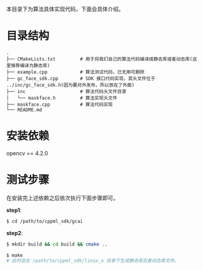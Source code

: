 本目录下为算法具体实现代码，下面会具体介绍。

# 目录结构
```angular2html
.
├── CMakeLists.txt         # 用于将我们自己的算法代码编译成静态库或者动态库(这里推荐编译为静态库)
├── example.cpp            # 算法测试代码，已无用可删除
├── gc_face_sdk.cpp        # SDK 接口代码实现，其头文件位于 ../inc/gc_face_sdk.h(因为要对外发布，所以放在了外面)
├── inc                    # 算法代码头文件目录
│   └── maskface.h         # 算法实现头文件
├── maskface.cpp           # 算法代码实现
└── README.md
```

# 安装依赖
opencv == 4.2.0


# 测试步骤
在安装完上述依赖之后依次执行下面步骤即可。

**step1**:
```bash
$ cd /path/to/cppml_sdk/gcai
```

**step2**:
```bash
$ mkdir build && cd build && cmake ..

$ make
# 此时会在 /path/to/cppml_sdk/linux_a 目录下生成静态库后者动态库文件。
```
